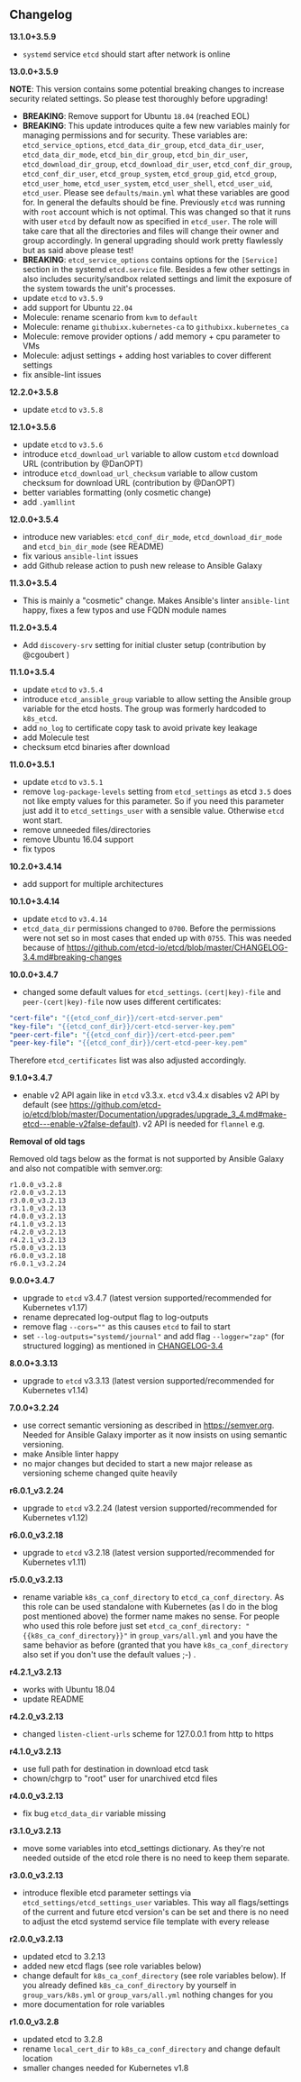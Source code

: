 Changelog
---------

**13.1.0+3.5.9**

- `systemd` service `etcd` should start after network is online

**13.0.0+3.5.9**

**NOTE**: This version contains some potential breaking changes to increase security related settings. So please test thoroughly before upgrading!

- **BREAKING**: Remove support for Ubuntu `18.04` (reached EOL)
- **BREAKING**: This update introduces quite a few new variables mainly for managing permissions and for security. These variables are: `etcd_service_options`, `etcd_data_dir_group`, `etcd_data_dir_user`, `etcd_data_dir_mode`, `etcd_bin_dir_group`, `etcd_bin_dir_user`, `etcd_download_dir_group`, `etcd_download_dir_user`, `etcd_conf_dir_group`, `etcd_conf_dir_user`, `etcd_group_system`, `etcd_group_gid`, `etcd_group`, `etcd_user_home`, `etcd_user_system`, `etcd_user_shell`, `etcd_user_uid`, `etcd_user`. Please see `defaults/main.yml` what these variables are good for. In general the defaults should be fine. Previously `etcd` was running with `root` account which is not optimal. This was changed so that it runs with user `etcd` by default now as specified in `etcd_user`. The role will take care that all the directories and files will change their owner and group accordingly. In general upgrading should work pretty flawlessly but as said above please test!
- **BREAKING**: `etcd_service_options` contains options for the `[Service]` section in the systemd `etcd.service` file. Besides a few other settings in also includes security/sandbox related settings and limit the exposure of the system towards the unit's processes.
- update `etcd` to `v3.5.9`
- add support for Ubuntu `22.04`
- Molecule: rename scenario from `kvm` to `default`
- Molecule: rename `githubixx.kubernetes-ca` to `githubixx.kubernetes_ca`
- Molecule: remove provider options / add memory + cpu parameter to VMs
- Molecule: adjust settings + adding host variables to cover different settings
- fix ansible-lint issues

**12.2.0+3.5.8**

- update `etcd` to `v3.5.8`

**12.1.0+3.5.6**

- update `etcd` to `v3.5.6`
- introduce `etcd_download_url` variable to allow custom `etcd` download URL (contribution by @DanOPT)
- introduce `etcd_download_url_checksum` variable to allow custom checksum for download URL (contribution by @DanOPT)
- better variables formatting (only cosmetic change)
- add `.yamllint`

**12.0.0+3.5.4**

- introduce new variables: `etcd_conf_dir_mode`, `etcd_download_dir_mode` and `etcd_bin_dir_mode` (see README)
- fix various `ansible-lint` issues
- add Github release action to push new release to Ansible Galaxy

**11.3.0+3.5.4**

- This is mainly a "cosmetic" change. Makes Ansible's linter `ansible-lint` happy, fixes a few typos and use FQDN module names

**11.2.0+3.5.4**

- Add `discovery-srv` setting for initial cluster setup (contribution by @cgoubert )

**11.1.0+3.5.4**

- update `etcd` to `v3.5.4`
- introduce `etcd_ansible_group` variable to allow setting the Ansible group variable for the etcd hosts. The group was formerly hardcoded to `k8s_etcd`.
- add `no_log` to certificate copy task to avoid private key leakage
- add Molecule test
- checksum etcd binaries after download

**11.0.0+3.5.1**

- update `etcd` to `v3.5.1`
- remove `log-package-levels` setting from `etcd_settings` as etcd `3.5` does not like empty values for this parameter. So if you need this parameter just add it to `etcd_settings_user` with a sensible value. Otherwise `etcd` wont start.
- remove unneeded files/directories
- remove Ubuntu 16.04 support
- fix typos

**10.2.0+3.4.14**

- add support for multiple architectures

**10.1.0+3.4.14**

- update `etcd` to `v3.4.14`
- `etcd_data_dir` permissions changed to `0700`. Before the permissions were not set so in most cases that ended up with `0755`. This was needed because of https://github.com/etcd-io/etcd/blob/master/CHANGELOG-3.4.md#breaking-changes

**10.0.0+3.4.7**

- changed some default values for `etcd_settings`. `(cert|key)-file` and `peer-(cert|key)-file` now uses different certificates:

```yaml
"cert-file": "{{etcd_conf_dir}}/cert-etcd-server.pem"
"key-file": "{{etcd_conf_dir}}/cert-etcd-server-key.pem"
"peer-cert-file": "{{etcd_conf_dir}}/cert-etcd-peer.pem"
"peer-key-file": "{{etcd_conf_dir}}/cert-etcd-peer-key.pem"
```

Therefore `etcd_certificates` list was also adjusted accordingly.

**9.1.0+3.4.7**

- enable v2 API again like in `etcd` v3.3.x. `etcd` v3.4.x disables v2 API by default (see https://github.com/etcd-io/etcd/blob/master/Documentation/upgrades/upgrade_3_4.md#make-etcd---enable-v2false-default). v2 API is needed for `flannel` e.g.

**Removal of old tags**

Removed old tags below as the format is not supported by Ansible Galaxy and also not compatible with semver.org:

```plain
r1.0.0_v3.2.8
r2.0.0_v3.2.13
r3.0.0_v3.2.13
r3.1.0_v3.2.13
r4.0.0_v3.2.13
r4.1.0_v3.2.13
r4.2.0_v3.2.13
r4.2.1_v3.2.13
r5.0.0_v3.2.13
r6.0.0_v3.2.18
r6.0.1_v3.2.24
```

**9.0.0+3.4.7**

- upgrade to `etcd` v3.4.7 (latest version supported/recommended for Kubernetes v1.17)
- rename deprecated log-output flag to log-outputs
- remove flag `--cors=""` as this causes `etcd` to fail to start
- set `--log-outputs="systemd/journal"` and add flag `--logger="zap"` (for structured logging) as mentioned in [CHANGELOG-3.4](https://github.com/etcd-io/etcd/blob/master/CHANGELOG-3.4.md#etcd-server-4)

**8.0.0+3.3.13**

- upgrade to `etcd` v3.3.13 (latest version supported/recommended for Kubernetes v1.14)

**7.0.0+3.2.24**

- use correct semantic versioning as described in https://semver.org. Needed for Ansible Galaxy importer as it now insists on using semantic versioning.
- make Ansible linter happy
- no major changes but decided to start a new major release as versioning scheme changed quite heavily

**r6.0.1_v3.2.24**

- upgrade to `etcd` v3.2.24 (latest version supported/recommended for Kubernetes v1.12)

**r6.0.0_v3.2.18**

- upgrade to `etcd` v3.2.18 (latest version supported/recommended for Kubernetes v1.11)

**r5.0.0_v3.2.13**

- rename variable `k8s_ca_conf_directory` to `etcd_ca_conf_directory`. As this role can be used standalone with Kubernetes (as I do in the blog post mentioned above) the former name makes no sense. For people who used this role before just set `etcd_ca_conf_directory: "{{k8s_ca_conf_directory}}"` in `group_vars/all.yml` and you have the same behavior as before (granted that you have `k8s_ca_conf_directory` also set if you don't use the default values ;-) .

**r4.2.1_v3.2.13**

- works with Ubuntu 18.04
- update README

**r4.2.0_v3.2.13**

- changed `listen-client-urls` scheme for 127.0.0.1 from http to https

**r4.1.0_v3.2.13**

- use full path for destination in download etcd task
- chown/chgrp to "root" user for unarchived etcd files

**r4.0.0_v3.2.13**

- fix bug `etcd_data_dir` variable missing

**r3.1.0_v3.2.13**

- move some variables into etcd_settings dictionary. As they're not needed outside of the etcd role there is no need to keep them separate.

**r3.0.0_v3.2.13**

- introduce flexible etcd parameter settings via `etcd_settings/etcd_settings_user` variables. This way all flags/settings of the current and future etcd version's can be set and there is no need to adjust the etcd systemd service file template with every release

**r2.0.0_v3.2.13**

- updated etcd to 3.2.13
- added new etcd flags (see role variables below)
- change default for `k8s_ca_conf_directory` (see role variables below). If you already defined `k8s_ca_conf_directory` by yourself in `group_vars/k8s.yml` or `group_vars/all.yml` nothing changes for you
- more documentation for role variables

**r1.0.0_v3.2.8**

- updated etcd to 3.2.8
- rename `local_cert_dir` to `k8s_ca_conf_directory` and change default location
- smaller changes needed for Kubernetes v1.8
